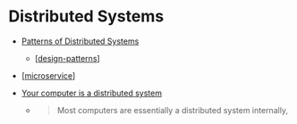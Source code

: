 Distributed Systems
===================

* [Patterns of Distributed Systems](https://martinfowler.com/articles/patterns-of-distributed-systems/)
    * [[design-patterns]]
* [[microservice]]

* [Your computer is a distributed system](http://catern.com/compdist.html)
    * > Most computers are essentially a distributed system internally,

[//begin]: # "Autogenerated link references for markdown compatibility"
[design-patterns]: design-patterns.md "Design patterns"
[microservice]: microservice.md "MicroService"
[//end]: # "Autogenerated link references"